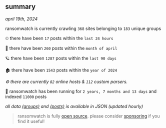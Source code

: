
## summary
_april 19th, 2024_

ransomwatch is currently crawling `368` sites belonging to `183` unique groups

⏲ there have been `17` posts within the `last 24 hours`

🦈 there have been `260` posts within the `month of april`

🪐 there have been `1287` posts within the `last 90 days`

🏚 there have been `1543` posts within the `year of 2024`

_⚙️ there are currently `82` online hosts & `112` custom parsers._

🦕 ransomwatch has been running for `2 years, 7 months and 13 days` and indexed `11000` posts

_all data  [(groups)](http://ransomwhat.telemetry.ltd/groups) and [(posts)](http://ransomwhat.telemetry.ltd/posts) is available in JSON (updated hourly)_

> ransomwatch is fully [open source](https://github.com/joshhighet/ransomwatch#ransomwatch--). please consider [sponsoring](https://github.com/sponsors/joshhighet) if you find it useful!
